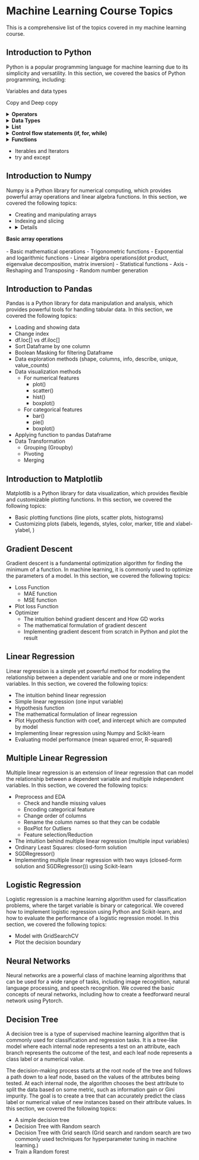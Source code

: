 # Machine Learning Course Topics
This is a comprehensive list of the topics covered in my machine learning course.

## Introduction to Python
Python is a popular programming language for machine learning due to its simplicity and versatility. 
In this section, we covered the basics of Python programming, including:

Variables and data types  

Copy and Deep copy
<details>
<summary><b>Operators</b></summary><br/>

- Arithmetic operators  

- Assignment operators  

- Comparison operators  

- Logical operators  

- Bitwise operators  

- Membership operators  

- Identity operators
</details>

<details>
<summary><b>Data Types</b></summary><br/>

- Numeric types(int, float, complex)  

- Text type(str)  

- Sequence types(list, tuple, range)  

- Mapping type(dict)  

- Set types(set)  

- Boolean type(bool)  

- Binary types(bytes)
</details>

<details>
<summary><b>List</b></summary><br/>
Different types of creating list  
- Using square brackets and comma-separated values  
- Using the list() constructor  
    Using the range() function  
-   Using a list comprehension  
-   Creating an empty list and then adding items

- Indexing and Slicing in list  

List methods
-   append()  

-   insert()  

-   remove()  

-   pop()  

-   sort()  

-   reverse()  

-   extend()  

-   index()  

-   count()  

-   clear()  

-   copy()  

-   len()

list characteristics
    Mutable, Ordered, Heterogeneous, Variable length, Nestable, Iterable
</details>

<details>
<summary><b>Control flow statements (if, for, while)</b></summary><br/>
Several advanced forms of the for loop
    for loop with zip() function  

    for loop with enumerate() function  

    for loop with dictionary  

    for loop in a single line (list comprehension)
</details>

<details>
<summary><b>Functions</b></summary><br/>
Parameters and Arguments
    Argument syntax
    Parameters syntax
function annotations
lambda function
Some useful Built-in functions:
    enumerate()
    zip()
    map()
    filter()
</details>

- Iterables and Iterators
- try and except

## Introduction to Numpy
Numpy is a Python library for numerical computing, which provides powerful array operations and linear algebra functions. In this section, we covered the following topics:

- Creating and manipulating arrays
- Indexing and slicing
- <details>
<summary><b>Basic array operations</b></summary><br/>
    - Basic mathematical operations
    - Trigonometric functions
    - Exponential and logarithmic functions
    - Linear algebra operations(dot product, eigenvalue decomposition, matrix inversion)
    - Statistical functions
</details>
- Axis
- Reshaping and Transposing
- Random number generation

## Introduction to Pandas
Pandas is a Python library for data manipulation and analysis, which provides powerful tools for handling tabular data. In this section, we covered the following topics:

- Loading and showing data
- Change index
- df.loc[] vs df.iloc[]
- Sort Dataframe by one column
- Boolean Masking for filtering Dataframe
- Data exploration methods (shape, columns, info, describe, unique, value_counts) 
- Data visualization methods
    - For numerical features
        - plot()
        - scatter()
        - hist()
        - boxplot()
    - For categorical features
        - bar()
        - pie()
        - boxplot()
- Applying function to pandas Dataframe
- Data Transformation
    - Grouping (Groupby)
    - Pivoting
    - Merging

## Introduction to Matplotlib
Matplotlib is a Python library for data visualization, which provides flexible and customizable plotting functions. In this section, we covered the following topics:

- Basic plotting functions (line plots, scatter plots, histograms)
- Customizing plots (labels, legends, styles, color, marker, title and xlabel-ylabel,  )

## Gradient Descent
Gradient descent is a fundamental optimization algorithm for finding the minimum of a function. In machine learning, it is commonly used to optimize the parameters of a model. In this section, we covered the following topics:

- Loss Function
    - MAE function
    - MSE function
- Plot loss Function
- Optimizer
    - The intuition behind gradient descent and How GD works
    - The mathematical formulation of gradient descent
    - Implementing gradient descent from scratch in Python and plot the result

## Linear Regression
Linear regression is a simple yet powerful method for modeling the relationship between a dependent variable and one or more independent variables. In this section, we covered the following topics:

- The intuition behind linear regression
- Simple linear regression (one input variable)
- Hypothesis function
- The mathematical formulation of linear regression
- Plot Hypothesis function with coef, and intercept which are computed by model
- Implementing linear regression using Numpy and Scikit-learn
- Evaluating model performance (mean squared error, R-squared)

## Multiple Linear Regression
Multiple linear regression is an extension of linear regression that can model the relationship between a dependent variable and multiple independent variables. In this section, we covered the following topics:

- Preprocess and EDA
    - Check and handle missing values
    - Encoding categorical feature
    - Change order of columns
    - Rename the column names so that they can be codable
    - BoxPlot for Outliers
    - Feature selection/Reduction
- The intuition behind multiple linear regression (multiple input variables) 
- Ordinary Least Squares: closed-form solution
- SGDRegressor()
- Implementing multiple linear regression with two ways (closed-form solution and SGDRegressor()) using Scikit-learn

## Logistic Regression
Logistic regression is a machine learning algorithm used for classification problems, where the target variable is binary or categorical. We covered how to implement logistic regression using Python and Scikit-learn, and how to evaluate the performance of a logistic regression model. In this section, we covered the following topics:
- Model with GridSearchCV
- Plot the decision boundary

## Neural Networks
Neural networks are a powerful class of machine learning algorithms that can be used for a wide range of tasks, including image recognition, natural language processing, and speech recognition. We covered the basic concepts of neural networks, including how to create a feedforward neural network using Pytorch.

## Decision Tree
A decision tree is a type of supervised machine learning algorithm that is commonly used for classification and regression tasks. It is a tree-like model where each internal node represents a test on an attribute, each branch represents the outcome of the test, and each leaf node represents a class label or a numerical value.

The decision-making process starts at the root node of the tree and follows a path down to a leaf node, based on the values of the attributes being tested. At each internal node, the algorithm chooses the best attribute to split the data based on some metric, such as information gain or Gini impurity. The goal is to create a tree that can accurately predict the class label or numerical value of new instances based on their attribute values. In this section, we covered the following topics:
- A simple decision tree
- Decision Tree with Random search 
- Decision Tree with Grid search (Grid search and random search are two commonly used techniques for hyperparameter tuning in machine learning.)
- Train a Random forest 